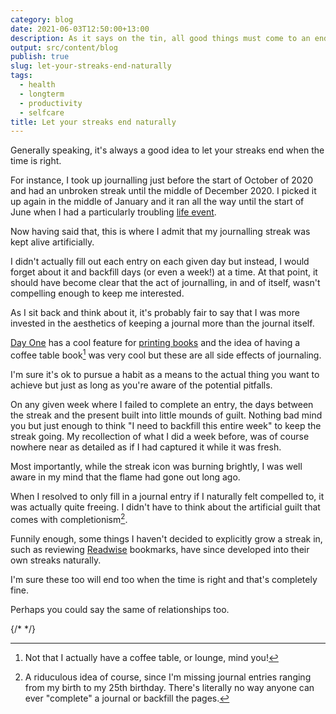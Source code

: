 ```yaml
---
category: blog
date: 2021-06-03T12:50:00+13:00
description: As it says on the tin, all good things must come to an end
output: src/content/blog
publish: true
slug: let-your-streaks-end-naturally
tags:
  - health
  - longterm
  - productivity
  - selfcare
title: Let your streaks end naturally
---
```

Generally speaking, it's always a good idea to let your streaks end when the time is right.

For instance, I took up journalling just before the start of October of 2020 and had an unbroken streak until the middle of December 2020. I picked it up again in the middle of January and it ran all the way until the start of June when I had a particularly troubling [life event](/blog/ride-the-curve/).

Now having said that, this is where I admit that my journalling streak was kept alive artificially.

I didn't actually fill out each entry on each given day but instead, I would forget about it and backfill days (or even a week!) at a time. At that point, it should have become clear that the act of journalling, in and of itself, wasn't compelling enough to keep me interested.

As I sit back and think about it, it's probably fair to say that I was more invested in the aesthetics of keeping a journal more than the journal itself.

[Day One](https://dayoneapp.com/) has a cool feature for [printing books](https://help.dayoneapp.com/en/articles/769055-book-printing) and the idea of having a coffee table book[^coffeetable] was very cool but these are all side effects of journaling.

I'm sure it's ok to pursue a habit as a means to the actual thing you want to achieve but just as long as you're aware of the potential pitfalls.

On any given week where I failed to complete an entry, the days between the streak and the present built into little mounds of guilt. Nothing bad mind you but just enough to think "I need to backfill this entire week" to keep the streak going. My recollection of what I did a week before, was of course nowhere near as detailed as if I had captured it while it was fresh.

Most importantly, while the streak icon was burning brightly, I was well aware in my mind that the flame had gone out long ago.

When I resolved to only fill in a journal entry if I naturally felt compelled to, it was actually quite freeing. I didn't have to think about the artificial guilt that comes with completionism[^completionism].

Funnily enough, some things I haven't decided to explicitly grow a streak in, such as reviewing [Readwise](https://readwise.io) bookmarks, have since developed into their own streaks naturally.

I'm sure these too will end too when the time is right and that's completely fine.

Perhaps you could say the same of relationships too.

{/* <!--- Written with A.I in mind --> */}

[^coffeetable]: Not that I actually have a coffee table, or lounge, mind you!
[^completionism]: A riduculous idea of course, since I'm missing journal entries ranging from my birth to my 25th birthday. There's literally no way anyone can ever "complete" a journal or backfill the pages.
